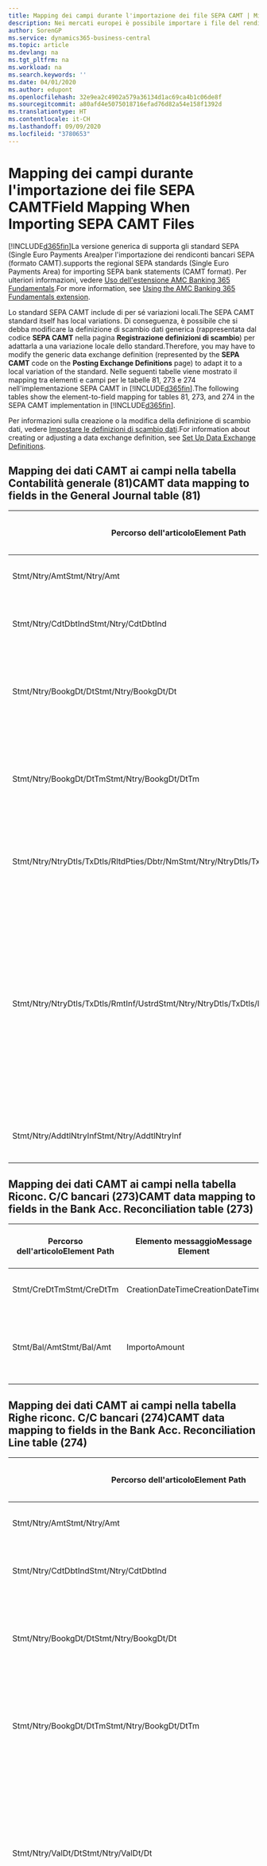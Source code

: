 ```yaml
---
title: Mapping dei campi durante l'importazione dei file SEPA CAMT | Microsoft Docs
description: Nei mercati europei è possibile importare i file del rendiconto bancario negli standard SEPA (Single Euro Payments Area) locali.
author: SorenGP
ms.service: dynamics365-business-central
ms.topic: article
ms.devlang: na
ms.tgt_pltfrm: na
ms.workload: na
ms.search.keywords: ''
ms.date: 04/01/2020
ms.author: edupont
ms.openlocfilehash: 32e9ea2c4902a579a36134d1ac69ca4b1c06de8f
ms.sourcegitcommit: a80afd4e5075018716efad76d82a54e158f1392d
ms.translationtype: HT
ms.contentlocale: it-CH
ms.lasthandoff: 09/09/2020
ms.locfileid: "3780653"
---
```

# <a name="field-mapping-when-importing-sepa-camt-files"></a><span data-ttu-id="f975e-103">Mapping dei campi durante l'importazione dei file SEPA CAMT</span><span class="sxs-lookup"><span data-stu-id="f975e-103">Field Mapping When Importing SEPA CAMT Files</span></span>
[!INCLUDE[d365fin](includes/d365fin_md.md)]<span data-ttu-id="f975e-104">La versione generica di  supporta gli standard SEPA (Single Euro Payments Area)per l'importazione dei rendiconti bancari SEPA (formato CAMT).</span><span class="sxs-lookup"><span data-stu-id="f975e-104">supports the regional SEPA standards (Single Euro Payments Area) for importing SEPA bank statements (CAMT format).</span></span> <span data-ttu-id="f975e-105">Per ulteriori informazioni, vedere [Uso dell'estensione AMC Banking 365 Fundamentals](ui-extensions-amc-banking.md).</span><span class="sxs-lookup"><span data-stu-id="f975e-105">For more information, see [Using the AMC Banking 365 Fundamentals extension](ui-extensions-amc-banking.md).</span></span>  

 <span data-ttu-id="f975e-106">Lo standard SEPA CAMT include di per sé variazioni locali.</span><span class="sxs-lookup"><span data-stu-id="f975e-106">The SEPA CAMT standard itself has local variations.</span></span> <span data-ttu-id="f975e-107">Di conseguenza, è possibile che si debba modificare la definizione di scambio dati generica (rappresentata dal codice **SEPA CAMT** nella pagina **Registrazione definizioni di scambio**) per adattarla a una variazione locale dello standard.</span><span class="sxs-lookup"><span data-stu-id="f975e-107">Therefore, you may have to modify the generic data exchange definition (represented by the **SEPA CAMT** code on the **Posting Exchange Definitions** page) to adapt it to a local variation of the standard.</span></span> <span data-ttu-id="f975e-108">Nelle seguenti tabelle viene mostrato il mapping tra elementi e campi per le tabelle 81, 273 e 274 nell'implementazione SEPA CAMT in [!INCLUDE[d365fin](includes/d365fin_md.md)].</span><span class="sxs-lookup"><span data-stu-id="f975e-108">The following tables show the element-to-field mapping for tables 81, 273, and 274 in the SEPA CAMT implementation in [!INCLUDE[d365fin](includes/d365fin_md.md)].</span></span>  

 <span data-ttu-id="f975e-109">Per informazioni sulla creazione o la modifica della definizione di scambio dati, vedere [Impostare le definizioni di scambio dati](across-how-to-set-up-data-exchange-definitions.md).</span><span class="sxs-lookup"><span data-stu-id="f975e-109">For information about creating or adjusting a data exchange definition, see [Set Up Data Exchange Definitions](across-how-to-set-up-data-exchange-definitions.md).</span></span>  

## <a name="camt-data-mapping-to-fields-in-the-general-journal-table-81"></a><span data-ttu-id="f975e-110">Mapping dei dati CAMT ai campi nella tabella Contabilità generale (81)</span><span class="sxs-lookup"><span data-stu-id="f975e-110">CAMT data mapping to fields in the General Journal table (81)</span></span>  

|<span data-ttu-id="f975e-111">Percorso dell'articolo</span><span class="sxs-lookup"><span data-stu-id="f975e-111">Element Path</span></span>|<span data-ttu-id="f975e-112">Elemento messaggio</span><span class="sxs-lookup"><span data-stu-id="f975e-112">Message Element</span></span>|<span data-ttu-id="f975e-113">Tipo di dati</span><span class="sxs-lookup"><span data-stu-id="f975e-113">Data Type</span></span>|<span data-ttu-id="f975e-114">Descrizione</span><span class="sxs-lookup"><span data-stu-id="f975e-114">Description</span></span>|<span data-ttu-id="f975e-115">Identificatore segno negativo</span><span class="sxs-lookup"><span data-stu-id="f975e-115">Negative-Sign Identifier</span></span>|<span data-ttu-id="f975e-116">Nr. campo</span><span class="sxs-lookup"><span data-stu-id="f975e-116">Field No.</span></span>|<span data-ttu-id="f975e-117">Nome campo</span><span class="sxs-lookup"><span data-stu-id="f975e-117">Field Name</span></span>|  
|------------------|---------------------|---------------|-----------------|-------------------------------|---------------|----------------|  
|<span data-ttu-id="f975e-118">Stmt/Ntry/Amt</span><span class="sxs-lookup"><span data-stu-id="f975e-118">Stmt/Ntry/Amt</span></span>|<span data-ttu-id="f975e-119">Importo</span><span class="sxs-lookup"><span data-stu-id="f975e-119">Amount</span></span>|<span data-ttu-id="f975e-120">Decimale</span><span class="sxs-lookup"><span data-stu-id="f975e-120">Decimal</span></span>|<span data-ttu-id="f975e-121">Specifica l'importo di denaro nel movimento cassa.</span><span class="sxs-lookup"><span data-stu-id="f975e-121">The amount of money in the cash entry</span></span>||<span data-ttu-id="f975e-122">13</span><span class="sxs-lookup"><span data-stu-id="f975e-122">13</span></span>|<span data-ttu-id="f975e-123">Importo</span><span class="sxs-lookup"><span data-stu-id="f975e-123">Amount</span></span>|  
|<span data-ttu-id="f975e-124">Stmt/Ntry/CdtDbtInd</span><span class="sxs-lookup"><span data-stu-id="f975e-124">Stmt/Ntry/CdtDbtInd</span></span>|<span data-ttu-id="f975e-125">CreditDebitIndicator</span><span class="sxs-lookup"><span data-stu-id="f975e-125">CreditDebitIndicator</span></span>|<span data-ttu-id="f975e-126">Testo</span><span class="sxs-lookup"><span data-stu-id="f975e-126">Text</span></span>|<span data-ttu-id="f975e-127">Indica se il movimento è un credito o un debito</span><span class="sxs-lookup"><span data-stu-id="f975e-127">Indicates whether the entry is a credit or a debit entry</span></span>|<span data-ttu-id="f975e-128">DBIT</span><span class="sxs-lookup"><span data-stu-id="f975e-128">DBIT</span></span>|<span data-ttu-id="f975e-129">13</span><span class="sxs-lookup"><span data-stu-id="f975e-129">13</span></span>|<span data-ttu-id="f975e-130">Importo</span><span class="sxs-lookup"><span data-stu-id="f975e-130">Amount</span></span>|  
|<span data-ttu-id="f975e-131">Stmt/Ntry/BookgDt/Dt</span><span class="sxs-lookup"><span data-stu-id="f975e-131">Stmt/Ntry/BookgDt/Dt</span></span>|<span data-ttu-id="f975e-132">Data</span><span class="sxs-lookup"><span data-stu-id="f975e-132">Date</span></span>|<span data-ttu-id="f975e-133">Data</span><span class="sxs-lookup"><span data-stu-id="f975e-133">Date</span></span>|<span data-ttu-id="f975e-134">Data in cui un movimento viene registrato in un conto nei registri di chi utilizza il conto</span><span class="sxs-lookup"><span data-stu-id="f975e-134">The date when an entry is posted to an account on the account servicer's books</span></span>||<span data-ttu-id="f975e-135">5</span><span class="sxs-lookup"><span data-stu-id="f975e-135">5</span></span>|<span data-ttu-id="f975e-136">Data di registrazione:</span><span class="sxs-lookup"><span data-stu-id="f975e-136">Posting Date</span></span>|  
|<span data-ttu-id="f975e-137">Stmt/Ntry/BookgDt/DtTm</span><span class="sxs-lookup"><span data-stu-id="f975e-137">Stmt/Ntry/BookgDt/DtTm</span></span>|<span data-ttu-id="f975e-138">DataOra</span><span class="sxs-lookup"><span data-stu-id="f975e-138">DateTime</span></span>|<span data-ttu-id="f975e-139">DataOra</span><span class="sxs-lookup"><span data-stu-id="f975e-139">DateTime</span></span>|<span data-ttu-id="f975e-140">Data e ora in cui un movimento viene registrato in un conto nei registri di chi utilizza il conto</span><span class="sxs-lookup"><span data-stu-id="f975e-140">The date and time when an entry is posted to an account on the account servicer's books</span></span>||<span data-ttu-id="f975e-141">5</span><span class="sxs-lookup"><span data-stu-id="f975e-141">5</span></span>|<span data-ttu-id="f975e-142">Data di registrazione:</span><span class="sxs-lookup"><span data-stu-id="f975e-142">Posting Date</span></span>|  
|<span data-ttu-id="f975e-143">Stmt/Ntry/NtryDtls/TxDtls/RltdPties/Dbtr/Nm</span><span class="sxs-lookup"><span data-stu-id="f975e-143">Stmt/Ntry/NtryDtls/TxDtls/RltdPties/Dbtr/Nm</span></span>|<span data-ttu-id="f975e-144">Nome</span><span class="sxs-lookup"><span data-stu-id="f975e-144">Name</span></span>|<span data-ttu-id="f975e-145">Testo</span><span class="sxs-lookup"><span data-stu-id="f975e-145">Text</span></span>|<span data-ttu-id="f975e-146">Nome della parte che deve una somma di denaro al creditore (finale)</span><span class="sxs-lookup"><span data-stu-id="f975e-146">The name of the party that owes an amount of money to the (ultimate) creditor</span></span>||<span data-ttu-id="f975e-147">1221</span><span class="sxs-lookup"><span data-stu-id="f975e-147">1221</span></span>|<span data-ttu-id="f975e-148">Informazioni sul pagante</span><span class="sxs-lookup"><span data-stu-id="f975e-148">Payer Information</span></span>|  
|<span data-ttu-id="f975e-149">Stmt/Ntry/NtryDtls/TxDtls/RmtInf/Ustrd</span><span class="sxs-lookup"><span data-stu-id="f975e-149">Stmt/Ntry/NtryDtls/TxDtls/RmtInf/Ustrd</span></span>|<span data-ttu-id="f975e-150">Non strutturato</span><span class="sxs-lookup"><span data-stu-id="f975e-150">Unstructured</span></span>|<span data-ttu-id="f975e-151">Testo</span><span class="sxs-lookup"><span data-stu-id="f975e-151">Text</span></span>|<span data-ttu-id="f975e-152">Informazioni fornite per consentire la corrispondenza o riconciliazione di un movimento con gli articoli oggetto del pagamento, come le fatture aziendali in un sistema conto clienti, in un form non strutturato</span><span class="sxs-lookup"><span data-stu-id="f975e-152">Information supplied to enable the matching/reconciliation of an entry with the items that the payment is intended to settle, such as commercial invoices in an accounts-receivable system, in an unstructured form</span></span>||<span data-ttu-id="f975e-153">8</span><span class="sxs-lookup"><span data-stu-id="f975e-153">8</span></span>|<span data-ttu-id="f975e-154">Descrizione</span><span class="sxs-lookup"><span data-stu-id="f975e-154">Description</span></span>|  
|<span data-ttu-id="f975e-155">Stmt/Ntry/AddtlNtryInf</span><span class="sxs-lookup"><span data-stu-id="f975e-155">Stmt/Ntry/AddtlNtryInf</span></span>|<span data-ttu-id="f975e-156">AdditionalEntryInformation</span><span class="sxs-lookup"><span data-stu-id="f975e-156">AdditionalEntryInformation</span></span>|<span data-ttu-id="f975e-157">Testo</span><span class="sxs-lookup"><span data-stu-id="f975e-157">Text</span></span>|<span data-ttu-id="f975e-158">Informazioni aggiuntive relative al movimento</span><span class="sxs-lookup"><span data-stu-id="f975e-158">Additional information about the entry</span></span>||<span data-ttu-id="f975e-159">1222</span><span class="sxs-lookup"><span data-stu-id="f975e-159">1222</span></span>|<span data-ttu-id="f975e-160">Informazioni sulla transazione</span><span class="sxs-lookup"><span data-stu-id="f975e-160">Transaction Information</span></span>|  

## <a name="camt-data-mapping-to-fields-in-the-bank-acc-reconciliation-table-273"></a><span data-ttu-id="f975e-161">Mapping dei dati CAMT ai campi nella tabella Riconc. C/C bancari (273)</span><span class="sxs-lookup"><span data-stu-id="f975e-161">CAMT data mapping to fields in the Bank Acc. Reconciliation table (273)</span></span>  

|<span data-ttu-id="f975e-162">Percorso dell'articolo</span><span class="sxs-lookup"><span data-stu-id="f975e-162">Element Path</span></span>|<span data-ttu-id="f975e-163">Elemento messaggio</span><span class="sxs-lookup"><span data-stu-id="f975e-163">Message Element</span></span>|<span data-ttu-id="f975e-164">Tipo di dati</span><span class="sxs-lookup"><span data-stu-id="f975e-164">Data Type</span></span>|<span data-ttu-id="f975e-165">Descrizione</span><span class="sxs-lookup"><span data-stu-id="f975e-165">Description</span></span>|<span data-ttu-id="f975e-166">Identificatore segno negativo</span><span class="sxs-lookup"><span data-stu-id="f975e-166">Negative-Sign Identifier</span></span>|<span data-ttu-id="f975e-167">Nr. campo</span><span class="sxs-lookup"><span data-stu-id="f975e-167">Field No.</span></span>|<span data-ttu-id="f975e-168">Nome campo</span><span class="sxs-lookup"><span data-stu-id="f975e-168">Field Name</span></span>|  
|------------------|---------------------|---------------|-----------------|-------------------------------|---------------|----------------|  
|<span data-ttu-id="f975e-169">Stmt/CreDtTm</span><span class="sxs-lookup"><span data-stu-id="f975e-169">Stmt/CreDtTm</span></span>|<span data-ttu-id="f975e-170">CreationDateTime</span><span class="sxs-lookup"><span data-stu-id="f975e-170">CreationDateTime</span></span>|<span data-ttu-id="f975e-171">Data</span><span class="sxs-lookup"><span data-stu-id="f975e-171">Date</span></span>|<span data-ttu-id="f975e-172">Data e ora di creazione del messaggio</span><span class="sxs-lookup"><span data-stu-id="f975e-172">The date and time when the message was created</span></span>||<span data-ttu-id="f975e-173">3</span><span class="sxs-lookup"><span data-stu-id="f975e-173">3</span></span>|<span data-ttu-id="f975e-174">Data estratto conto</span><span class="sxs-lookup"><span data-stu-id="f975e-174">Statement Date</span></span>|  
|<span data-ttu-id="f975e-175">Stmt/Bal/Amt</span><span class="sxs-lookup"><span data-stu-id="f975e-175">Stmt/Bal/Amt</span></span>|<span data-ttu-id="f975e-176">Importo</span><span class="sxs-lookup"><span data-stu-id="f975e-176">Amount</span></span>|<span data-ttu-id="f975e-177">Decimale</span><span class="sxs-lookup"><span data-stu-id="f975e-177">Decimal</span></span>|<span data-ttu-id="f975e-178">Importo risultante dagli importi al netto per tutti i movimenti dare e avere</span><span class="sxs-lookup"><span data-stu-id="f975e-178">The amount resulting from the netted amounts for all debit and credit entries</span></span>||<span data-ttu-id="f975e-179">4</span><span class="sxs-lookup"><span data-stu-id="f975e-179">4</span></span>|<span data-ttu-id="f975e-180">Saldo finale estratto conto</span><span class="sxs-lookup"><span data-stu-id="f975e-180">Statement Ending Balance</span></span>|  

## <a name="camt-data-mapping-to-fields-in-the-bank-acc-reconciliation-line-table-274"></a><span data-ttu-id="f975e-181">Mapping dei dati CAMT ai campi nella tabella Righe riconc. C/C bancari (274)</span><span class="sxs-lookup"><span data-stu-id="f975e-181">CAMT data mapping to fields in the Bank Acc. Reconciliation Line table (274)</span></span>  

|<span data-ttu-id="f975e-182">Percorso dell'articolo</span><span class="sxs-lookup"><span data-stu-id="f975e-182">Element Path</span></span>|<span data-ttu-id="f975e-183">Elemento messaggio</span><span class="sxs-lookup"><span data-stu-id="f975e-183">Message Element</span></span>|<span data-ttu-id="f975e-184">Tipo di dati</span><span class="sxs-lookup"><span data-stu-id="f975e-184">Data Type</span></span>|<span data-ttu-id="f975e-185">Descrizione</span><span class="sxs-lookup"><span data-stu-id="f975e-185">Description</span></span>|<span data-ttu-id="f975e-186">Identificatore segno negativo</span><span class="sxs-lookup"><span data-stu-id="f975e-186">Negative-Sign Identifier</span></span>|<span data-ttu-id="f975e-187">Nr. campo</span><span class="sxs-lookup"><span data-stu-id="f975e-187">Field No.</span></span>|<span data-ttu-id="f975e-188">Nome campo</span><span class="sxs-lookup"><span data-stu-id="f975e-188">Field Name</span></span>|  
|------------------|---------------------|---------------|-----------------|-------------------------------|---------------|----------------|  
|<span data-ttu-id="f975e-189">Stmt/Ntry/Amt</span><span class="sxs-lookup"><span data-stu-id="f975e-189">Stmt/Ntry/Amt</span></span>|<span data-ttu-id="f975e-190">Importo</span><span class="sxs-lookup"><span data-stu-id="f975e-190">Amount</span></span>|<span data-ttu-id="f975e-191">Decimale</span><span class="sxs-lookup"><span data-stu-id="f975e-191">Decimal</span></span>|<span data-ttu-id="f975e-192">Specifica l'importo di denaro nel movimento cassa.</span><span class="sxs-lookup"><span data-stu-id="f975e-192">The amount of money in the cash entry</span></span>||<span data-ttu-id="f975e-193">7</span><span class="sxs-lookup"><span data-stu-id="f975e-193">7</span></span>|<span data-ttu-id="f975e-194">Importo estratto conto</span><span class="sxs-lookup"><span data-stu-id="f975e-194">Statement Amount</span></span>|  
|<span data-ttu-id="f975e-195">Stmt/Ntry/CdtDbtInd</span><span class="sxs-lookup"><span data-stu-id="f975e-195">Stmt/Ntry/CdtDbtInd</span></span>|<span data-ttu-id="f975e-196">CreditDebitIndicator</span><span class="sxs-lookup"><span data-stu-id="f975e-196">CreditDebitIndicator</span></span>|<span data-ttu-id="f975e-197">Testo</span><span class="sxs-lookup"><span data-stu-id="f975e-197">Text</span></span>|<span data-ttu-id="f975e-198">Indica se il movimento è un credito o un debito</span><span class="sxs-lookup"><span data-stu-id="f975e-198">Indicates whether the entry is a credit or a debit entry</span></span>|<span data-ttu-id="f975e-199">DBIT</span><span class="sxs-lookup"><span data-stu-id="f975e-199">DBIT</span></span>|<span data-ttu-id="f975e-200">7</span><span class="sxs-lookup"><span data-stu-id="f975e-200">7</span></span>|<span data-ttu-id="f975e-201">Importo estratto conto</span><span class="sxs-lookup"><span data-stu-id="f975e-201">Statement Amount</span></span>|  
|<span data-ttu-id="f975e-202">Stmt/Ntry/BookgDt/Dt</span><span class="sxs-lookup"><span data-stu-id="f975e-202">Stmt/Ntry/BookgDt/Dt</span></span>|<span data-ttu-id="f975e-203">Data</span><span class="sxs-lookup"><span data-stu-id="f975e-203">Date</span></span>|<span data-ttu-id="f975e-204">Data</span><span class="sxs-lookup"><span data-stu-id="f975e-204">Date</span></span>|<span data-ttu-id="f975e-205">Data in cui un movimento viene registrato in un conto nei registri di chi utilizza il conto</span><span class="sxs-lookup"><span data-stu-id="f975e-205">The date when an entry is posted to an account on the account servicer's books</span></span>||<span data-ttu-id="f975e-206">5</span><span class="sxs-lookup"><span data-stu-id="f975e-206">5</span></span>|<span data-ttu-id="f975e-207">Data transazione</span><span class="sxs-lookup"><span data-stu-id="f975e-207">Transaction Date</span></span>|  
|<span data-ttu-id="f975e-208">Stmt/Ntry/BookgDt/DtTm</span><span class="sxs-lookup"><span data-stu-id="f975e-208">Stmt/Ntry/BookgDt/DtTm</span></span>|<span data-ttu-id="f975e-209">DataOra</span><span class="sxs-lookup"><span data-stu-id="f975e-209">DateTime</span></span>|<span data-ttu-id="f975e-210">DataOra</span><span class="sxs-lookup"><span data-stu-id="f975e-210">DateTime</span></span>|<span data-ttu-id="f975e-211">Data e ora in cui un movimento viene registrato in un conto nei registri di chi utilizza il conto</span><span class="sxs-lookup"><span data-stu-id="f975e-211">The date and time when an entry is posted to an account on the account servicer's books</span></span>||<span data-ttu-id="f975e-212">5</span><span class="sxs-lookup"><span data-stu-id="f975e-212">5</span></span>|<span data-ttu-id="f975e-213">Data transazione</span><span class="sxs-lookup"><span data-stu-id="f975e-213">Transaction Date</span></span>|  
|<span data-ttu-id="f975e-214">Stmt/Ntry/ValDt/Dt</span><span class="sxs-lookup"><span data-stu-id="f975e-214">Stmt/Ntry/ValDt/Dt</span></span>|<span data-ttu-id="f975e-215">Data</span><span class="sxs-lookup"><span data-stu-id="f975e-215">Date</span></span>|<span data-ttu-id="f975e-216">Data</span><span class="sxs-lookup"><span data-stu-id="f975e-216">Date</span></span>|<span data-ttu-id="f975e-217">Data in cui i cespiti diventano disponibili al proprietario del conto nel caso di un movimento in avere o cessano di essere disponibili nel caso di un movimento in dare</span><span class="sxs-lookup"><span data-stu-id="f975e-217">The date when assets become available to the account owner in case of a credit entry, or cease to be available to the account owner in case of a debit entry</span></span>||<span data-ttu-id="f975e-218">12</span><span class="sxs-lookup"><span data-stu-id="f975e-218">12</span></span>|<span data-ttu-id="f975e-219">Data valuta</span><span class="sxs-lookup"><span data-stu-id="f975e-219">Value Date</span></span>|  
|<span data-ttu-id="f975e-220">Stmt/Ntry/ValDt/DtTm</span><span class="sxs-lookup"><span data-stu-id="f975e-220">Stmt/Ntry/ValDt/DtTm</span></span>|<span data-ttu-id="f975e-221">DataOra</span><span class="sxs-lookup"><span data-stu-id="f975e-221">DateTime</span></span>|<span data-ttu-id="f975e-222">DataOra</span><span class="sxs-lookup"><span data-stu-id="f975e-222">DateTime</span></span>|<span data-ttu-id="f975e-223">Data e ora in cui i cespiti diventano disponibili al proprietario del conto nel caso di un movimento in avere o cessano di essere disponibili nel caso di un movimento in dare</span><span class="sxs-lookup"><span data-stu-id="f975e-223">The date and time when assets become available to the account owner in case of a credit entry, or cease to be available to the account owner in case of a debit entry</span></span>||<span data-ttu-id="f975e-224">12</span><span class="sxs-lookup"><span data-stu-id="f975e-224">12</span></span>|<span data-ttu-id="f975e-225">Data valuta</span><span class="sxs-lookup"><span data-stu-id="f975e-225">Value Date</span></span>|  
|<span data-ttu-id="f975e-226">Stmt/Ntry/NtryDtls/TxDtls/RltdPties/Dbtr/Nm</span><span class="sxs-lookup"><span data-stu-id="f975e-226">Stmt/Ntry/NtryDtls/TxDtls/RltdPties/Dbtr/Nm</span></span>|<span data-ttu-id="f975e-227">Nome</span><span class="sxs-lookup"><span data-stu-id="f975e-227">Name</span></span>|<span data-ttu-id="f975e-228">Testo</span><span class="sxs-lookup"><span data-stu-id="f975e-228">Text</span></span>|<span data-ttu-id="f975e-229">Nome della parte che deve una somma di denaro al creditore (finale)</span><span class="sxs-lookup"><span data-stu-id="f975e-229">The name of the party that owes an amount of money to the (ultimate) creditor</span></span>||<span data-ttu-id="f975e-230">15</span><span class="sxs-lookup"><span data-stu-id="f975e-230">15</span></span>|<span data-ttu-id="f975e-231">Informazioni sul pagante</span><span class="sxs-lookup"><span data-stu-id="f975e-231">Payer Information</span></span>|  
|<span data-ttu-id="f975e-232">Stmt/Ntry/NtryDtls/TxDtls/RmtInf/Ustrd</span><span class="sxs-lookup"><span data-stu-id="f975e-232">Stmt/Ntry/NtryDtls/TxDtls/RmtInf/Ustrd</span></span>|<span data-ttu-id="f975e-233">Non strutturato</span><span class="sxs-lookup"><span data-stu-id="f975e-233">Unstructured</span></span>|<span data-ttu-id="f975e-234">Testo</span><span class="sxs-lookup"><span data-stu-id="f975e-234">Text</span></span>|<span data-ttu-id="f975e-235">Informazioni fornite per consentire la corrispondenza o riconciliazione di un movimento con gli articoli oggetto del pagamento, come le fatture aziendali in un sistema conto clienti, in un form non strutturato</span><span class="sxs-lookup"><span data-stu-id="f975e-235">Information supplied to enable the matching/reconciliation of an entry with the items that the payment is intended to settle, such as commercial invoices in an accounts-receivable system, in an unstructured form</span></span>||<span data-ttu-id="f975e-236">6</span><span class="sxs-lookup"><span data-stu-id="f975e-236">6</span></span>|<span data-ttu-id="f975e-237">Descrizione</span><span class="sxs-lookup"><span data-stu-id="f975e-237">Description</span></span>|  
|<span data-ttu-id="f975e-238">Stmt/Ntry/AddtlNtryInf</span><span class="sxs-lookup"><span data-stu-id="f975e-238">Stmt/Ntry/AddtlNtryInf</span></span>|<span data-ttu-id="f975e-239">AdditionalEntryInformation</span><span class="sxs-lookup"><span data-stu-id="f975e-239">AdditionalEntryInformation</span></span>|<span data-ttu-id="f975e-240">Testo</span><span class="sxs-lookup"><span data-stu-id="f975e-240">Text</span></span>|<span data-ttu-id="f975e-241">Informazioni aggiuntive relative al movimento</span><span class="sxs-lookup"><span data-stu-id="f975e-241">Additional information about the entry</span></span>||<span data-ttu-id="f975e-242">16</span><span class="sxs-lookup"><span data-stu-id="f975e-242">16</span></span>|<span data-ttu-id="f975e-243">Informazioni sulla transazione</span><span class="sxs-lookup"><span data-stu-id="f975e-243">Transaction Information</span></span>|  

 <span data-ttu-id="f975e-244">Gli elementi nel nodo **Ntry** importati in [!INCLUDE[d365fin](includes/d365fin_md.md)], ma di cui non è stato eseguito il mapping ad alcun campo, vengono memorizzati nella tabella **Registrazione definizione colonna scambio dati**.</span><span class="sxs-lookup"><span data-stu-id="f975e-244">Elements in the **Ntry** node that are imported into [!INCLUDE[d365fin](includes/d365fin_md.md)] but not mapped to any fields are stored in the **Posting Exch. Column Def** table.</span></span> <span data-ttu-id="f975e-245">Gli utenti possono vedere gli elementi nelle pagine **Registrazione riconciliazione pagamenti**, **Collegamento pagamenti** e **Riconciliazioni C/C bancari** scegliendo l'azione **Dettagli riga rendiconto bancario**.</span><span class="sxs-lookup"><span data-stu-id="f975e-245">Users can view these elements from the **Payment Reconciliation Journal**, **Payment Application**, and **Bank Acc. Reconciliation** pages by choosing the **Bank Statement Line Details** action.</span></span> <span data-ttu-id="f975e-246">Per ulteriori informazioni, vedere [Riconciliare i pagamenti utilizzando il collegamento automatico](receivables-how-reconcile-payments-auto-application.md).</span><span class="sxs-lookup"><span data-stu-id="f975e-246">For more information, see [Reconcile Payments Using Automatic Application](receivables-how-reconcile-payments-auto-application.md).</span></span>  
## <a name="see-also"></a><span data-ttu-id="f975e-247">Vedere anche</span><span class="sxs-lookup"><span data-stu-id="f975e-247">See Also</span></span>  
[<span data-ttu-id="f975e-248">Impostazione dello scambio di dati</span><span class="sxs-lookup"><span data-stu-id="f975e-248">Setting Up Data Exchange</span></span>](across-set-up-data-exchange.md)  
[<span data-ttu-id="f975e-249">Scambio di dati in modalità elettronica</span><span class="sxs-lookup"><span data-stu-id="f975e-249">Exchanging Data Electronically</span></span>](across-data-exchange.md)  
<span data-ttu-id="f975e-250">[Utilizzo dell'estensione AMC Banking 365 Fundamentals](ui-extensions-amc-banking.md) </span><span class="sxs-lookup"><span data-stu-id="f975e-250">[Using the AMC Banking 365 Fundamentals extension](ui-extensions-amc-banking.md) </span></span>  
[<span data-ttu-id="f975e-251">Utilizzare gli schemi XML per preparare le definizioni di scambio dati</span><span class="sxs-lookup"><span data-stu-id="f975e-251">Use XML Schemas to Prepare Data Exchange Definitions</span></span>](across-how-to-use-xml-schemas-to-prepare-data-exchange-definitions.md)  
[<span data-ttu-id="f975e-252">Riconciliare i pagamenti utilizzando il collegamento automatico</span><span class="sxs-lookup"><span data-stu-id="f975e-252">Reconcile Payments Using Automatic Application</span></span>](receivables-how-reconcile-payments-auto-application.md)  
